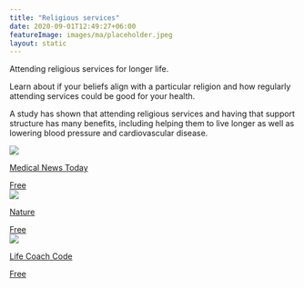 ```yaml
---
title: "Religious services"
date: 2020-09-01T12:49:27+06:00
featureImage: images/ma/placeholder.jpeg
layout: static
---
```


Attending religious services for longer life.

Learn about if your beliefs align with a particular religion and how regularly attending services could be good for your health.

A study has shown that attending religious services and having that support structure has many benefits, including helping them to live longer as well as lowering blood pressure and cardiovascular disease.

<a class="ma-link" href="https://www.medicalnewstoday.com/articles/320581"><div class="ma-card ma-card-Community"><div class="ma-icon"><img src ="/images/icon-check.png"/></div><div class="ma-name"><p>Medical News Today</p></div><div class="ma-paid-text"><span>Free</span></div></div></a><a class="ma-link" href="https://www.nature.com/articles/news.2008.990"><div class="ma-card ma-card-Community"><div class="ma-icon"><img src ="/images/icon-check.png"/></div><div class="ma-name"><p>Nature</p></div><div class="ma-paid-text"><span>Free</span></div></div></a><a class="ma-link" href="https://www.lifecoachcode.com/2021/08/22/how-to-find-the-right-religion-for-you/"><div class="ma-card ma-card-Community"><div class="ma-icon"><img src ="/images/icon-check.png"/></div><div class="ma-name"><p>Life Coach Code</p></div><div class="ma-paid-text"><span>Free</span></div></div></a>  

<br/><br/>







